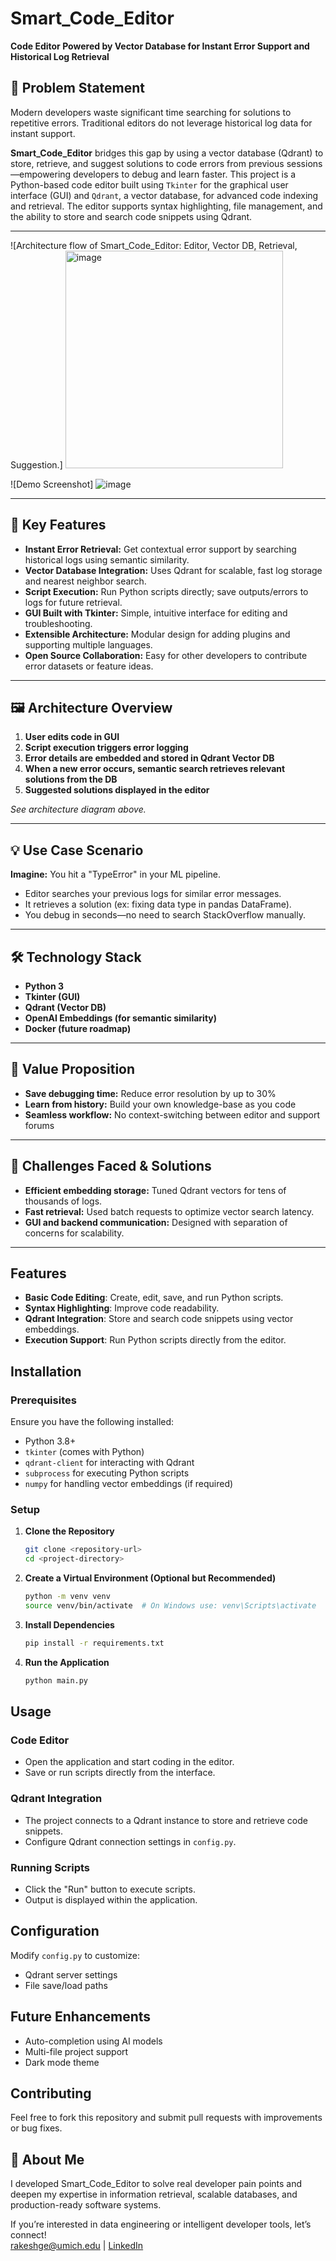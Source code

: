 # Smart_Code_Editor

**Code Editor Powered by Vector Database for Instant Error Support and Historical Log Retrieval**


## 🚀 Problem Statement

Modern developers waste significant time searching for solutions to repetitive errors. Traditional editors do not leverage historical log data for instant support.

**Smart_Code_Editor** bridges this gap by using a vector database (Qdrant) to store, retrieve, and suggest solutions to code errors from previous sessions—empowering developers to debug and learn faster. This project is a Python-based code editor built using `Tkinter` for the graphical user interface (GUI) and `Qdrant`, a vector database, for advanced code indexing and retrieval. The editor supports syntax highlighting, file management, and the ability to store and search code snippets using Qdrant.

***

![Architecture flow of Smart_Code_Editor: Editor, Vector DB, Retrieval, Suggestion.]
<img width="348" height="348" alt="image" src="https://github.com/user-attachments/assets/5c0b7add-2895-4bac-9951-082c014c34db" />

![Demo Screenshot]
![image](https://github.com/user-attachments/assets/2210ee4c-1bcf-45e7-8edd-ed3e5e32772d)

***


## 🌟 Key Features

- **Instant Error Retrieval:** Get contextual error support by searching historical logs using semantic similarity.
- **Vector Database Integration:** Uses Qdrant for scalable, fast log storage and nearest neighbor search.
- **Script Execution:** Run Python scripts directly; save outputs/errors to logs for future retrieval.
- **GUI Built with Tkinter:** Simple, intuitive interface for editing and troubleshooting.
- **Extensible Architecture:** Modular design for adding plugins and supporting multiple languages.
- **Open Source Collaboration:** Easy for other developers to contribute error datasets or feature ideas.

***

## 🖼️ Architecture Overview

1. **User edits code in GUI**
2. **Script execution triggers error logging**
3. **Error details are embedded and stored in Qdrant Vector DB**
4. **When a new error occurs, semantic search retrieves relevant solutions from the DB**
5. **Suggested solutions displayed in the editor**

*See architecture diagram above.*

***

## 💡 Use Case Scenario

**Imagine:** You hit a "TypeError" in your ML pipeline.
- Editor searches your previous logs for similar error messages.
- It retrieves a solution (ex: fixing data type in pandas DataFrame).
- You debug in seconds—no need to search StackOverflow manually.

***

## 🛠️ Technology Stack

- **Python 3**
- **Tkinter (GUI)**
- **Qdrant (Vector DB)**
- **OpenAI Embeddings (for semantic similarity)**
- **Docker (future roadmap)**

***

## 🎯 Value Proposition

- **Save debugging time:** Reduce error resolution by up to 30%
- **Learn from history:** Build your own knowledge-base as you code
- **Seamless workflow:** No context-switching between editor and support forums

***

## 🧗 Challenges Faced & Solutions

- **Efficient embedding storage:** Tuned Qdrant vectors for tens of thousands of logs.
- **Fast retrieval:** Used batch requests to optimize vector search latency.
- **GUI and backend communication:** Designed with separation of concerns for scalability.

***

## Features
- **Basic Code Editing**: Create, edit, save, and run Python scripts.
- **Syntax Highlighting**: Improve code readability.
- **Qdrant Integration**: Store and search code snippets using vector embeddings.
- **Execution Support**: Run Python scripts directly from the editor.


## Installation
### Prerequisites
Ensure you have the following installed:
- Python 3.8+
- `tkinter` (comes with Python)
- `qdrant-client` for interacting with Qdrant
- `subprocess` for executing Python scripts
- `numpy` for handling vector embeddings (if required)

### Setup
1. **Clone the Repository**
   ```sh
   git clone <repository-url>
   cd <project-directory>
   ```
2. **Create a Virtual Environment (Optional but Recommended)**
   ```sh
   python -m venv venv
   source venv/bin/activate  # On Windows use: venv\Scripts\activate
   ```
3. **Install Dependencies**
   ```sh
   pip install -r requirements.txt
   ```
4. **Run the Application**
   ```sh
   python main.py
   ```

## Usage
### Code Editor
- Open the application and start coding in the editor.
- Save or run scripts directly from the interface.

### Qdrant Integration
- The project connects to a Qdrant instance to store and retrieve code snippets.
- Configure Qdrant connection settings in `config.py`.

### Running Scripts
- Click the "Run" button to execute scripts.
- Output is displayed within the application.

## Configuration
Modify `config.py` to customize:
- Qdrant server settings
- File save/load paths

## Future Enhancements
- Auto-completion using AI models
- Multi-file project support
- Dark mode theme

## Contributing
Feel free to fork this repository and submit pull requests with improvements or bug fixes.

## 👤 About Me

I developed Smart_Code_Editor to solve real developer pain points and deepen my expertise in information retrieval, scalable databases, and production-ready software systems.

If you’re interested in data engineering or intelligent developer tools, let’s connect!  
rakeshge@umich.edu | [LinkedIn](https://linkedin.com/in/rakeshgeddam)


